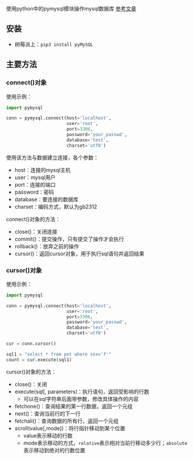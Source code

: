使用python中的pymysql模块操作mysql数据库
[参考文章](https://mp.weixin.qq.com/s/OM8U4rTJBm17Ey0nNxPCZg)

## 安装

- 树莓派上：`pip3 install pyMySQL`

## 主要方法

### connect()对象

使用示例：
```python
import pymysql

conn = pymysql.connect(host='localhost', 
                       user='root', 
                       port=3306, 
                       password='your_passwd',
                       database='test',
                       charset='utf8')
```

使用该方法与数据建立连接，各个参数：
- host：连接的mysql主机
- user：mysql用户
- port：连接的端口
- password：密码
- database：要连接的数据库
- charset：编码方式，默认为gb2312

connect()对象的方法：
- close()：关闭连接
- commit()：提交操作，只有提交了操作才会执行
- rollback()：放弃之前的操作
- cursor()：返回cursor对象，用于执行sql语句并返回结果

### cursor()对象

使用示例：
```python
import pymysql

conn = pymysql.connect(host='localhost', 
                       user='root', 
                       port=3306, 
                       password='your_passwd',
                       database='test',
                       charset='utf8')

cur = conn.cursor()

sql1 = "select * from pet where sex='f'"
count = cur.execute(sql1)
```

cursor()对象的方法：
- close()：关闭
- execute(sql[, parameters)：执行语句，返回受影响的行数
  - 可以在sql字符串后面带参数，修改具体操作的内容
- fetchone()：查询结果的第一行数据，返回一个元组
- next()：查询当前行的下一行
- fetchall()：查询数据的所有行，返回一个元组
- scroll(value[,mode])：将行指针移动到某个位置
  - value表示移动的行数
  - mode表示移动的方式，`relative`表示相对当前行移动多少行；`absolute`表示移动到绝对的行数位置
  
